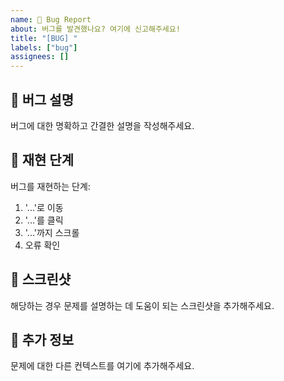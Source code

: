 ```yaml
---
name: 🐛 Bug Report
about: 버그를 발견했나요? 여기에 신고해주세요!
title: "[BUG] "
labels: ["bug"]
assignees: []
---
```


## 🐛 버그 설명
버그에 대한 명확하고 간결한 설명을 작성해주세요.

## 🔄 재현 단계
버그를 재현하는 단계:
1. '...'로 이동
2. '...'를 클릭
3. '...'까지 스크롤
4. 오류 확인

## 📸 스크린샷
해당하는 경우 문제를 설명하는 데 도움이 되는 스크린샷을 추가해주세요.

## 📝 추가 정보
문제에 대한 다른 컨텍스트를 여기에 추가해주세요.